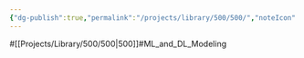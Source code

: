 ```yaml
---
{"dg-publish":true,"permalink":"/projects/library/500/500/","noteIcon":"0","created":"2024-01-24T15:24:09.126+09:00","updated":"2024-04-10T23:39:55.971+09:00"}
---
```


#[[Projects/Library/500/500\|500]]#ML_and_DL_Modeling

